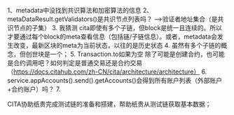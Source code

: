 1、metadata中没找到共识算法和加密算法的信息
2、metaDataResult.getValidators()是共识节点列表吗？
-->验证者地址集合（是共识节点的子集）
3. 我猜测 cita即使有多个子链，但block是统一且连续的。所以才要通过每个block的meta查看信息（包括链/子链信息）。或者，metadata会发生改变，最新区块的meta为当前状态，以往的是历史状态
4. 虽然有多个子链的概念，但创世块是一个；
5. Transaction.to如果为空 除了可能是创建合约，也可能是合约调用吧？如何判定是普通交易还是合约交易（https://docs.citahub.com/zh-CN/cita/architecture/architecture）
6. service.appAccounts().send().getAccounts()会得到所有账户列表（外部账户+合约账户）吗？
7. 

CITA协助纸贵完成测试链的准备和搭建，帮助纸贵从测试链获取基本数据；


